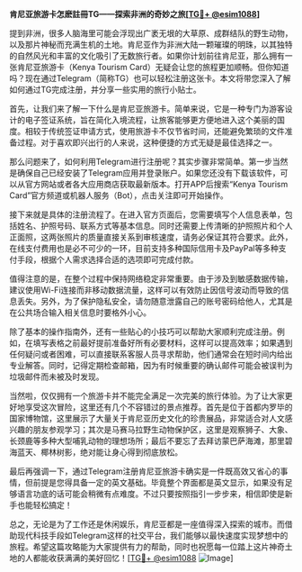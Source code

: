 **肯尼亚旅游卡怎麽註冊TG——探索非洲的奇妙之旅[[TG💪+ @esim1088](https://t.me/s/esim1088)]**

提到非洲，很多人脑海里可能会浮现出广袤无垠的大草原、成群结队的野生动物，以及那片神秘而充满生机的土地。肯尼亚作为非洲大陆一颗璀璨的明珠，以其独特的自然风光和丰富的文化吸引了无数旅行者。如果你计划前往肯尼亚，那么拥有一张肯尼亚旅游卡（Kenya Tourism Card）无疑会让您的旅程更加顺畅。但你知道吗？现在通过Telegram（简称TG）也可以轻松注册这张卡。本文将带您深入了解如何通过TG完成注册，并分享一些实用的旅行小贴士。

首先，让我们来了解一下什么是肯尼亚旅游卡。简单来说，它是一种专门为游客设计的电子签证系统，旨在简化入境流程，让旅客能够更方便地进入这个美丽的国度。相较于传统签证申请方式，使用旅游卡不仅节省时间，还能避免繁琐的文件准备过程。对于喜欢即兴出行的人来说，这种便捷的方式无疑是最佳选择之一。

那么问题来了，如何利用Telegram进行注册呢？其实步骤非常简单。第一步当然是确保自己已经安装了Telegram应用并登录账户。如果您还没有下载该软件，可以从官方网站或者各大应用商店获取最新版本。打开APP后搜索“Kenya Tourism Card”官方频道或机器人服务（Bot），点击关注即可开始操作。

接下来就是具体的注册流程了。在进入官方页面后，您需要填写个人信息表单，包括姓名、护照号码、联系方式等基本信息。同时还需要上传清晰的护照照片和个人正面照，这两张照片的质量直接关系到审核速度，请务必保证其符合要求。此外，在线支付费用也是必不可少的一环，目前支持多种国际信用卡及PayPal等多种支付手段，根据个人需求选择合适的选项即可完成付款。

值得注意的是，在整个过程中保持网络稳定非常重要。由于涉及到敏感数据传输，建议使用Wi-Fi连接而非移动数据流量，这样可以有效防止因信号波动而导致的信息丢失。另外，为了保护隐私安全，请勿随意泄露自己的账号密码给他人，尤其是在公共场合输入相关信息时要格外小心。

除了基本的操作指南外，还有一些贴心的小技巧可以帮助大家顺利完成注册。例如，在填写表格之前最好提前准备好所有必要材料，这样可以提高效率；如果遇到任何疑问或者困难，可以直接联系客服人员寻求帮助，他们通常会在短时间内给出专业解答。同时，记得定期检查邮箱，因为有时候重要的确认邮件可能会被误判为垃圾邮件而未被及时发现。

当然啦，仅仅拥有一个旅游卡并不能完全满足一次完美的旅行体验。为了让大家更好地享受这次冒险，这里还有几个不容错过的景点推荐。首先是位于首都内罗毕的国家博物馆，这里展示了大量关于肯尼亚历史文化的珍贵展品，非常适合对人文感兴趣的朋友参观学习；其次是马赛马拉野生动物保护区，这里是观察狮子、大象、长颈鹿等多种大型哺乳动物的理想场所；最后不要忘了去拜访蒙巴萨海滩，那里碧海蓝天、椰林树影，绝对能让身心得到彻底放松。

最后再强调一下，通过Telegram注册肯尼亚旅游卡确实是一件既高效又省心的事情，但前提是您得具备一定的英文基础。毕竟整个界面都是英文显示，如果没有足够语言功底的话可能会稍微有点难度。不过只要按照指引一步步来，相信即使是新手也能轻松搞定！

总之，无论是为了工作还是休闲娱乐，肯尼亚都是一座值得深入探索的城市。而借助现代科技手段如Telegram这样的社交平台，我们能够以最快速度实现梦想中的旅程。希望这篇攻略能为大家提供有力的帮助，同时也祝愿每一位踏上这片神奇土地的人都能收获满满的美好回忆！[[TG💪+ @esim1088](https://t.me/s/esim1088) ![Image](https://i.postimg.cc/4NQfJmqS/Snipaste-2025-05-13-00-14-12.png)]